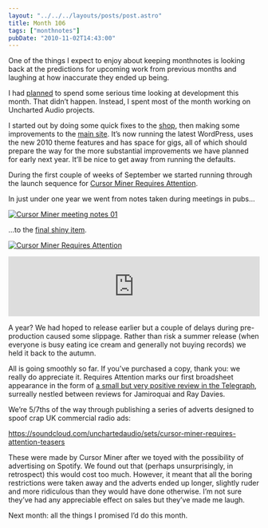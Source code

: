 ```yaml
---
layout: "../../../layouts/posts/post.astro"
title: Month 106
tags: ["monthnotes"]
pubDate: "2010-11-02T14:43:00"
---
```


One of the things I expect to enjoy about keeping monthnotes is looking back at the predictions for upcoming work from previous months and laughing at how inaccurate they ended up being.

I had [planned](http://anglepoised.com/weblog/2010/10/04/month-105/) to spend some serious time looking at development this month. That didn’t happen. Instead, I spent most of the month working on Uncharted Audio projects.

I started out by doing some quick fixes to the [shop](http://shop.unchartedaudio.com/), then making some improvements to the [main site](http://unchartedaudio.com/). It’s now running the latest WordPress, uses the new 2010 theme features and has space for gigs, all of which should prepare the way for the more substantial improvements we have planned for early next year. It’ll be nice to get away from running the defaults.

During the first couple of weeks of September we started running through the launch sequence for [Cursor Miner Requires Attention](http://unchartedaudio.com/releases/cursor-miner-requires-attention/).

In just under one year we went from notes taken during meetings in pubs…

[![Cursor Miner meeting notes 01](/images/notes/month-106-01.jpg)](https://www.flickr.com/photos/ohskylab/5096612397 "Cursor Miner meeting notes 01 by ohskylab, on Flickr")

…to the [final shiny item](http://unchartedaudio.com/releases/cursor-miner-requires-attention/).

[![Cursor Miner Requires Attention](/images/notes/month-106-02.jpg)](http://www.flickr.com/photos/unchartedaudio/5049857709/ "Cursor Miner Requires Attention by uncharted |audio|, on Flickr")

<iframe style="border: 0; width: 100%; height: 120px;" src="https://bandcamp.com/EmbeddedPlayer/album=2218393600/size=large/bgcol=ffffff/linkcol=0687f5/tracklist=false/artwork=small/transparent=true/" seamless><a href="http://shop.unchartedaudio.com/album/requires-attention">Requires Attention by Cursor Miner</a></iframe>

A year? We had hoped to release earlier but a couple of delays during pre-production caused some slippage. Rather than risk a summer release (when everyone is busy eating ice cream and generally not buying records) we held it back to the autumn.

All is going smoothly so far. If you’ve purchased a copy, thank you: we really do appreciate it. Requires Attention marks our first broadsheet appearance in the form of [a small but very positive review in the Telegraph](http://www.telegraph.co.uk/culture/music/cdreviews/8097031/Cursor-Miner-Requires-Attention-CD-review.html), surreally nestled between reviews for Jamiroquai and Ray Davies.

We’re 5/7ths of the way through publishing a series of adverts designed to spoof crap UK commercial radio ads:

https://soundcloud.com/unchartedaudio/sets/cursor-miner-requires-attention-teasers

These were made by Cursor Miner after we toyed with the possibility of advertising on Spotify. We found out that (perhaps unsurprisingly, in retrospect) this would cost too much. However, it meant that all the boring restrictions were taken away and the adverts ended up longer, slightly ruder and more ridiculous than they would have done otherwise. I’m not sure they’ve had any appreciable effect on sales but they’ve made me laugh.

Next month: all the things I promised I’d do this month.
